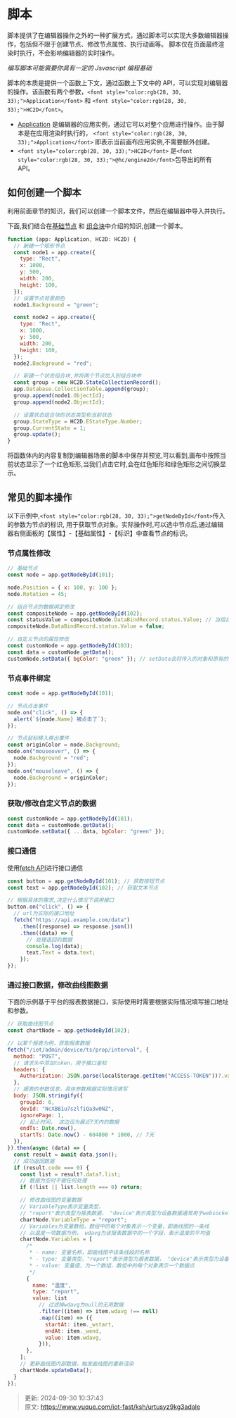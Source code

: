 # 脚本

<font style="color:rgb(28, 30, 33);">脚本提供了在编辑器操作之外的一种扩展方式，通过脚本可以实现大多数编辑器操作，包括但不限于创建节点、修改节点属性、执行动画等。 脚本仅在页面最终渲染时执行，不会影响编辑器的实时操作。</font>

_<font style="color:rgb(28, 30, 33);">编写脚本可能需要你具有一定的 Jsvascript 编程基础</font>_

<font style="color:rgb(28, 30, 33);">脚本的本质是提供一个函数上下文，通过函数上下文中的 API，可以实现对编辑器的操作。该函数有两个参数，</font>`<font style="color:rgb(28, 30, 33);">Application</font>`<font style="color:rgb(28, 30, 33);"> </font><font style="color:rgb(28, 30, 33);">和</font><font style="color:rgb(28, 30, 33);"> </font>`<font style="color:rgb(28, 30, 33);">HC2D</font>`<font style="color:rgb(28, 30, 33);">。</font>

+ [<font style="color:rgb(28, 30, 33);">Application</font>](https://v2-doc.gkiiot.com/docs/Core/application)<font style="color:rgb(28, 30, 33);"> </font><font style="color:rgb(28, 30, 33);">是编辑器的应用实例，通过它可以对整个应用进行操作。由于脚本是在应用渲染时执行的，</font><font style="color:rgb(28, 30, 33);"> </font>`<font style="color:rgb(28, 30, 33);">Application</font>`<font style="color:rgb(28, 30, 33);"> </font><font style="color:rgb(28, 30, 33);">即表示当前画布应用实例,不需要额外创建。</font>
+ `<font style="color:rgb(28, 30, 33);">HC2D</font>`<font style="color:rgb(28, 30, 33);"> </font><font style="color:rgb(28, 30, 33);">是</font>`<font style="color:rgb(28, 30, 33);">@hc/engine2d</font>`<font style="color:rgb(28, 30, 33);">包导出的所有 API。</font>

## <font style="color:rgb(28, 30, 33);">如何创建一个脚本</font>
<font style="color:rgb(28, 30, 33);">利用前面章节的知识，我们可以创建一个脚本文件，然后在编辑器中导入并执行。</font>

<font style="color:rgb(28, 30, 33);">下面,我们结合在</font>[<font style="color:rgb(28, 30, 33);">基础节点</font>](https://v2-doc.gkiiot.com/docs/Node/basenode#%E5%A6%82%E4%BD%95%E5%88%9B%E5%BB%BA%E4%B8%80%E4%B8%AA%E8%8A%82%E7%82%B9)<font style="color:rgb(28, 30, 33);"> </font><font style="color:rgb(28, 30, 33);">和</font><font style="color:rgb(28, 30, 33);"> </font>[<font style="color:rgb(28, 30, 33);">组合块</font>](https://v2-doc.gkiiot.com/docs/Node/collectionrecord#%E7%8A%B6%E6%80%81%E7%BB%84%E5%90%88%E5%9D%97)<font style="color:rgb(28, 30, 33);">中介绍的知识,创建一个脚本。</font>

```javascript
function (app: Application, HC2D: HC2D) {
  // 新建一个矩形节点
  const node1 = app.create({
    type: "Rect",
    x: 1000,
    y: 500,
    width: 200,
    height: 100,
  });
  // 设置节点背景颜色
  node1.Background = "green";

  const node2 = app.create({
    type: "Rect",
    x: 1000,
    y: 500,
    width: 200,
    height: 100,
  });
  node2.Background = "red";

  // 新建一个状态组合块,并将两个节点加入到组合块中
  const group = new HC2D.StateCollectionRecord();
  app.Database.CollectionTable.append(group);
  group.append(node1.ObjectId);
  group.append(node2.ObjectId);

  // 设置状态组合块的状态类型和当前状态
  group.StateType = HC2D.EStateType.Number;
  group.CurrentState = 1;
  group.update();
}
```

<font style="color:rgb(28, 30, 33);">将函数体内的内容复制到编辑器场景的脚本中保存并预览,可以看到,画布中按照当前状态显示了一个红色矩形,当我们点击它时,会在红色矩形和绿色矩形之间切换显示。</font>

## <font style="color:rgb(28, 30, 33);">常见的脚本操作</font>
<font style="color:rgb(28, 30, 33);">以下示例中,</font>`<font style="color:rgb(28, 30, 33);">getNodeById</font>`<font style="color:rgb(28, 30, 33);">传入的参数为节点的标识, 用于获取节点对象。实际操作时,可以选中节点后,通过编辑器右侧面板的【属性】-【基础属性】-【标识】中查看节点的标识。</font>

### <font style="color:rgb(28, 30, 33);">节点属性修改</font>
```javascript
// 基础节点
const node = app.getNodeById(101);

node.Position = { x: 100, y: 100 };
node.Rotation = 45;

// 组合节点的数据绑定修改
const compositeNode = app.getNodeById(102);
const statusValue = compositeNode.DataBindRecord.status.Value; // 当组合节点含有一个名为status的数据绑定时,可以通过DataBindRecord.status.Value来访问和修改值
compositeNode.DataBindRecord.status.Value = false;

// 自定义节点的属性修改
const customNode = app.getNodeById(103);
const data = customNode.getData();
customNode.setData({ bgColor: "green" }); // setData会将传入的对象和原有的数据合并
```

### <font style="color:rgb(28, 30, 33);">节点事件绑定</font>
```javascript
const node = app.getNodeById(101);

// 节点点击事件
node.on("click", () => {
  alert(`${node.Name} 被点击了`);
});

// 节点鼠标移入移出事件
const originColor = node.Background;
node.on("mouseover", () => {
  node.Background = "red";
});
node.on("mouseleave", () => {
  node.Background = originColor;
});
```

### <font style="color:rgb(28, 30, 33);">获取/修改自定义节点的数据</font>
```javascript
const customNode = app.getNodeById(101);
const data = customNode.getData();
customNode.setData({ ...data, bgColor: "green" });
```

### <font style="color:rgb(28, 30, 33);">接口通信</font>
<font style="color:rgb(28, 30, 33);">使用</font>[<font style="color:rgb(28, 30, 33);">fetch API</font>](https://developer.mozilla.org/zh-CN/docs/Web/API/Fetch_API)<font style="color:rgb(28, 30, 33);">进行接口通信</font>

```javascript
const button = app.getNodeById(101); // 获取按钮节点
const text = app.getNodeById(102); // 获取文本节点

// 根据具体的需求,决定什么情况下调用接口
button.on("click", () => {
  // url为实际的接口地址
  fetch("https://api.example.com/data")
    .then((response) => response.json())
    .then((data) => {
      // 处理返回的数据
      console.log(data);
      text.Text = data.text;
    });
});
```

### <font style="color:rgb(28, 30, 33);">通过接口数据，修改曲线图数据</font>
<font style="color:rgb(28, 30, 33);">下面的示例基于平台的报表数据接口，实际使用时需要根据实际情况填写接口地址和参数。</font>

```javascript
// 获取曲线图节点
const chartNode = app.getNodeById(102);

// 以某个报表为例，获取报表数据
fetch("/iot/admin/device/ts/prop/interval", {
  method: "POST",
  // 请求头中添加token，用于接口鉴权
  headers: {
    Authorization: JSON.parse(localStorage.getItem("ACCESS-TOKEN"))?.value,
  },
  // 报表的参数信息，具体参数根据实际情况填写
  body: JSON.stringify({
    groupId: 6,
    devId: "NcXBB1u7szlfiQa3w0NZ",
    ignorePage: 1,
    // 起止时间， 这边设为最近7天内的数据
    endTs: Date.now(),
    startTs: Date.now() - 604800 * 1000, // 7天
  }),
}).then(async (data) => {
  const result = await data.json();
  // 成功返回数据
  if (result.code === 0) {
    const list = result?.data?.list;
    // 数据为空时不做任何处理
    if (!list || list.length === 0) return;

    // 修改曲线图的变量数据
    // VariableType表示变量类型，
    // "report"表示类型为报表数据， "device"表示类型为设备数据通常用于websocket实时更新的数据
    chartNode.VariableType = "report";
    // Variables为变量数组，数组中的每个对象表示一个变量，即曲线图的一条线
    // 以温度一项数据为例， wdavg为该报表数据中的一个字段，表示温度的平均值
    chartNode.Variables = [
      /*
       * - name: 变量名称，即曲线图中该条线段的名称
       * - type: 变量类型，"report"表示类型为报表数据， "device"表示类型为设备数据
       * - value: 变量值，为一个数组，数组中的每个对象表示一个数据点
       */
      {
        name: "温度",
        type: "report",
        value: list
          // 过滤掉wdavg为null的无用数据
          .filter((item) => item.wdavg !== null)
          .map((item) => ({
            startAt: item._wstart,
            endAt: item._wend,
            value: item.wdavg,
          })),
      },
    ];
    // 更新曲线图内部数据，触发曲线图的重新渲染
    chartNode.updateData();
  }
});
```



> 更新: 2024-09-30 10:37:43  
> 原文: <https://www.yuque.com/iot-fast/ksh/urtusyz9kg3adale>